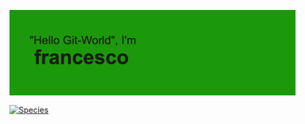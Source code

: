 ![Header](./header.png)

[![Species](https://img.shields.io/badge/Species-Homo_Sapiens-1A52C2?style=for-the-badge&logo=monkey-tie)](https://en.wikipedia.org/wiki/Human)


<!--
**francescogazzo/francescogazzo** is a ✨ _special_ ✨ repository because its `README.md` (this file) appears on your GitHub profile.

Here are some ideas to get you started:

- 🔭 I’m currently working on ...
- 🌱 I’m currently learning ...
- 👯 I’m looking to collaborate on ...
- 🤔 I’m looking for help with ...
- 💬 Ask me about ...
- 📫 How to reach me: ...
- 😄 Pronouns: ...
- ⚡ Fun fact: ...
-->
